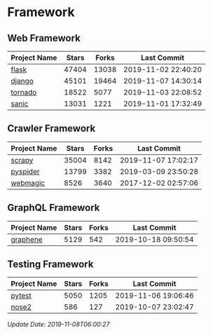 # Framework

## Web Framework

| Project Name | Stars | Forks | Last Commit |
| ------------ | ----- | ----- | ----------- |
| [flask](https://github.com/pallets/flask) | 47404 | 13038 | 2019-11-02 22:40:20 |
| [django](https://github.com/django/django) | 45101 | 19464 | 2019-11-07 14:30:14 |
| [tornado](https://github.com/tornadoweb/tornado) | 18522 | 5077 | 2019-11-03 22:08:52 |
| [sanic](https://github.com/huge-success/sanic) | 13031 | 1221 | 2019-11-01 17:32:49 |

## Crawler Framework

| Project Name | Stars | Forks | Last Commit |
| ------------ | ----- | ----- | ----------- |
| [scrapy](https://github.com/scrapy/scrapy) | 35004 | 8142 | 2019-11-07 17:02:17 |
| [pyspider](https://github.com/binux/pyspider) | 13799 | 3382 | 2019-03-09 23:50:28 |
| [webmagic](https://github.com/code4craft/webmagic) | 8526 | 3640 | 2017-12-02 02:57:06 |

## GraphQL Framework

| Project Name | Stars | Forks | Last Commit |
| ------------ | ----- | ----- | ----------- |
| [graphene](https://github.com/graphql-python/graphene) | 5129 | 542 | 2019-10-18 09:50:54 |

## Testing Framework

| Project Name | Stars | Forks | Last Commit |
| ------------ | ----- | ----- | ----------- |
| [pytest](https://github.com/pytest-dev/pytest) | 5050 | 1205 | 2019-11-06 19:06:46 |
| [nose2](https://github.com/nose-devs/nose2) | 586 | 127 | 2019-10-07 23:02:47 |

*Update Date: 2019-11-08T06:00:27*